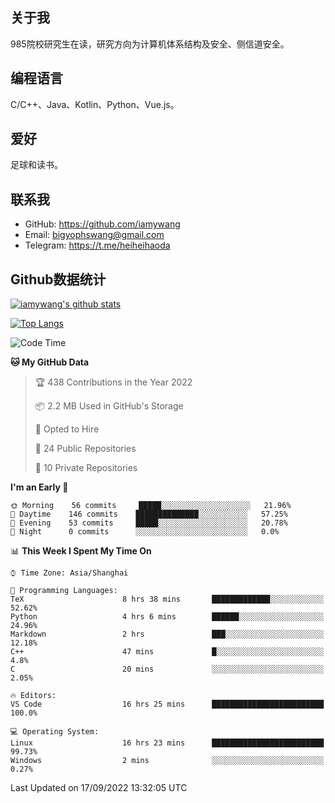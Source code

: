 ## 关于我

985院校研究生在读，研究方向为计算机体系结构及安全、侧信道安全。

## 编程语言

C/C++、Java、Kotlin、Python、Vue.js。

## 爱好

足球和读书。

## 联系我

- GitHub: https://github.com/iamywang
- Email: bigyophswang@gmail.com
- Telegram: https://t.me/heiheihaoda

## Github数据统计

[![iamywang's github stats](https://github-readme-stats.vercel.app/api?username=iamywang&count_private=true&show_icons=true)]()

[![Top Langs](https://github-readme-stats.vercel.app/api/top-langs/?username=iamywang&layout=compact)]()

<!--START_SECTION:waka-->
![Code Time](http://img.shields.io/badge/Code%20Time-560%20hrs%209%20mins-blue)

**🐱 My GitHub Data** 

> 🏆 438 Contributions in the Year 2022
 > 
> 📦 2.2 MB Used in GitHub's Storage 
 > 
> 💼 Opted to Hire
 > 
> 📜 24 Public Repositories 
 > 
> 🔑 10 Private Repositories  
 > 
**I'm an Early 🐤** 

```text
🌞 Morning    56 commits     █████░░░░░░░░░░░░░░░░░░░░   21.96% 
🌆 Daytime    146 commits    ██████████████░░░░░░░░░░░   57.25% 
🌃 Evening    53 commits     █████░░░░░░░░░░░░░░░░░░░░   20.78% 
🌙 Night      0 commits      ░░░░░░░░░░░░░░░░░░░░░░░░░   0.0%

```


📊 **This Week I Spent My Time On** 

```text
⌚︎ Time Zone: Asia/Shanghai

💬 Programming Languages: 
TeX                      8 hrs 38 mins       █████████████░░░░░░░░░░░░   52.62% 
Python                   4 hrs 6 mins        ██████░░░░░░░░░░░░░░░░░░░   24.96% 
Markdown                 2 hrs               ███░░░░░░░░░░░░░░░░░░░░░░   12.18% 
C++                      47 mins             █░░░░░░░░░░░░░░░░░░░░░░░░   4.8% 
C                        20 mins             ░░░░░░░░░░░░░░░░░░░░░░░░░   2.05%

🔥 Editors: 
VS Code                  16 hrs 25 mins      █████████████████████████   100.0%

💻 Operating System: 
Linux                    16 hrs 23 mins      █████████████████████████   99.73% 
Windows                  2 mins              ░░░░░░░░░░░░░░░░░░░░░░░░░   0.27%

```


 Last Updated on 17/09/2022 13:32:05 UTC
<!--END_SECTION:waka-->
